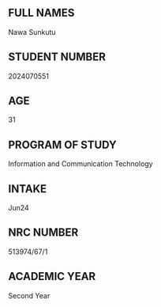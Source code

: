 ## FULL NAMES 
Nawa Sunkutu 
## STUDENT NUMBER
2024070551 
## AGE 
31 
## PROGRAM OF STUDY
Information and Communication Technology 
## INTAKE 
Jun24 
## NRC NUMBER 
513974/67/1 
## ACADEMIC YEAR 
Second Year

